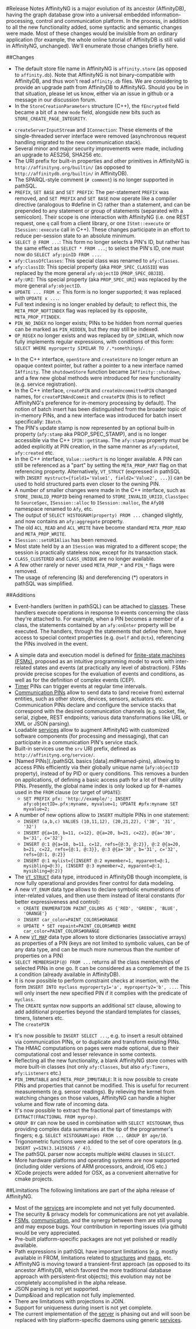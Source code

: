 #Release Notes
AffinityNG is a major evolution of its ancestor (AffinityDB), having the graph database grow into
a universal embedded information-processing, control and communication platform.  In the process,
in addition to all the new functionality added, some syntactic and semantic changes were made.
Most of these changes would be invisible from an ordinary application (for example, the whole online
tutorial of AffinityDB is still valid in AffinityNG, unchanged). We'll enumerate those changes briefly here.

##Changes

 * The default store file name in AffinityNG is `affinity.store` (as opposed to `affinity.db`).
   Note that AffinityNG is not binary-compatible with AffinityDB, and thus won't read `affinity.db` files.
   We are considering to provide an upgrade path from AffinityDB to AffinityNG.  Should you be in that situation,
   please let us know, either via an issue in github or a message in our discussion forum.
 * In the `StoreCreationParameters` structure (C++), the `fEncrypted` field became a bit of a new
   `mode` field, alongside new bits such as `STORE_CREATE_PAGE_INTEGRITY`.
<!-- TODO: enable when it's there (e.g. beta, or maybe before)
 * The functionality of the `server` process evolved into a service of the kernel, and the process itself moved to
   the `daemons` project. The REST interface exposed by AffinityDB's server has not changed and remains fully supported
   in AffinityNG.  
-->
 * `createServerInputStream` and `IConnection`: These elements of the single-threaded server interface were removed
   (asynchronous request handling migrated to the new communication stack).
 * Several minor and major security improvements were made, including an upgrade to AES256, SHA256 etc.
 * The URI prefix for built-in properties and other primitives in AffinityNG is
   `http://affinityng.org/builtin/` (as opposed to `http://affinitydb.org/builtin/` in AffinityDB).
 * The SPARQL-style comment (`# comment`) is no longer supported in pathSQL.
 * `PREFIX`, `SET BASE` and `SET PREFIX`: The per-statement `PREFIX` was removed, and
   `SET PREFIX` and `SET BASE` now operate like a compiler directive (analogous to #define in C)
   rather than a statement, and can be prepended to any statement or group of statements (separated with a semicolon).
   Their scope is one interaction with AffinityNG (i.e. one REST request, one `q` call from a
   client library, or one `IStmt::execute` or `ISession::execute` call in C++). These changes
   participate in an effort to reduce per-session state to an absolute minimum.
 * `SELECT @ FROM ...`: This form no longer selects a PIN's ID, but rather has the same effect as `SELECT * FROM ...`;
   to select the PIN's ID, one must now do `SELECT afy:pinID FROM ...`.
 * `afy:ClassOfClasses`: This special class was renamed to `afy:Classes`.
 * `afy:classID`: This special property (aka `PROP_SPEC_CLASSID`) was replaced by the more general
   `afy:objectID` (`PROP_SPEC_OBJID`).
 * `afy:URI`: This special property (aka `PROP_SPEC_URI`) was replaced by the more general `afy:objectID`.
 * `UPDATE ... FROM x`: This form is no longer supported; it was replaced with `UPDATE x ...`.
 * Full text indexing is no longer enabled by default; to reflect this, the `META_PROP_NOFTINDEX` flag
   was replaced by its opposite, `META_PROP_FTINDEX`.
   <!-- TODO: augment this when it also becomes true of class indexing... -->
 * `PIN_NO_INDEX` no longer exists; PINs to be hidden from normal queries can be marked as `PIN_HIDDEN`,
   but they may still be indexed.
 * `OP_REGEX` no longer exists and was replaced by `OP_SIMILAR`, which now fully implements regular expressions,
   with conditions of this form: `SELECT WHERE myproperty SIMILAR TO /.*something$/`.
<!-- TODO: activate when fully implemented
 * Notifications have been formalized in such way that they are now sent only upon fully committed (i.e. topmost)
   transactions, as opposed to leaking information during ongoing transactions. For the same reason,
   the C++ method `IStoreNotification::txNotify` was removed.
-->
 * In the C++ interface, `openStore` and `createStore` no longer return an opaque context pointer,
   but rather a pointer to a new interface named `IAffinity`.  The `shutdownStore` function became
   `IAffinity::shutdown`, and a few new global methods were introduced for new functionality
   (e.g. service registration).
 * In the C++ interface, `createPIN` and `createUncommittedPIN` changed names, for `createPINAndCommit`
   and `createPIN` (this is to reflect AffinityNG's preference for in-memory processing by default).
   The notion of batch insert has been distinguished from the broader topic of in-memory PINs,
   and a new interface was introduced for batch insert specifically: `IBatch`.
 * The PIN's update stamp is now represented by an optional built-in property (`afy:stamp` aka PROP_SPEC_STAMP),
   and is no longer accessible via the C++ `IPIN::getStamp`. The `afy:stamp` property must be added explicitly
   at PIN creation, in the same manner as `afy:updated`, `afy:created` etc.
 * In the C++ interface, `Value::setPart` is no longer available. A PIN can still be referenced as a "part"
   by setting the `META_PROP_PART` flag on that referencing property.  Alternatively, `VT_STRUCT`
   (expressed in pathSQL with `INSERT mystruct={field1='Value1', field2='Value2', ...}`) can be used
   to hold structured parts even closer to the owning PIN.
 * A number of smaller changes were made in the C++ interface, such as `STORE_INVALID_PROPID` being
   renamed to `STORE_INVALID_URIID`, `ClassSpec` to `SourceSpec`, `ISession::alloc` to `ISession::malloc`,
   the `AfyDB` namespace renamed to `Afy`, etc.
 * The output of `SELECT HISTOGRAM(property) FROM ...` changed slightly, and now contains an `afy:aggregate` property.
 * The old `ACL_READ` and `ACL_WRITE` have become standard `META_PROP_READ` and `META_PROP_WRITE`.
 * `ISession::setURIAlias` has been removed.
 * Most state held by a an `ISession` was migrated to a different scope; the session is practically
   stateless now, except for its transaction stack.
 * `CLASS_CLUSTERED` and `CLASS_UNIQUE` are no longer available.
 * A few other rarely or never used `META_PROP_*` and `PIN_*` flags were removed.
 * The usage of referencing (\&) and dereferencing (\*) operators in pathSQL was simplified.
<!-- TODO: review in detail the changes in path expressions, if the sum of them justifies it
 * a.{*}.b -> a.*.b (?)
-->

##Additions
<!-- TODO: make sure all these things are linked to the sections that fully document them -->

 * Event-handlers (written in pathSQL) can be attached to [classes](./terminology.md#class).  These handlers execute operations
   in response to events concerning the class they're attached to.  For example, when a PIN becomes a member of a class,
   the statements contained by an `afy:onEnter` property  will be executed.  The handlers, through the statements
   that define them, have access to special context properties
   (e.g. `@self` and `@ctx`), referencing the PINs involved in the event.
<!-- TODO: enable when exists
 * A higher-level packaging framework allows to organize and compose [rules](./terminology.md#rule) from a directory of
   [conditions](./terminology.md#condition) and [actions](./terminology.md#action), as commonly seen in business rule
   engines and production systems.
-->
 * A simple data and execution model is defined for [finite-state machines (FSMs)](./terminology.md#fsm),
   proposed as an intuitive programming model to work with inter-related states and events
   (at practically any level of abstraction).  FSMs provide precise scopes for the evaluation
   of events and conditions, as well as for the definition of complex events (CEP).
   <!-- TODO: finalize when ready... -->
 * [Timer](./terminology.md#timer) PINs can trigger events at regular time intervals.
 * [Communication PINs](./terminology.md#communication-pin) allow to send data to (and receive from) external entities,
   such as other stores, devices, sensors, actuators etc.  Communication PINs declare and configure the service stacks
   that correspond with the desired communication channels (e.g. socket, file, serial, zigbee, REST endpoints;
   various data transformations like URL or XML or JSON parsing). 
 * Loadable [services](./terminology.md#service) allow to augment AffinityNG with customized software components
   (for processing and messaging), that can participate in a communication PIN's service stack.
 * Built-in services use the `srv` URI prefix, defined as `http://affinityng.org/service/`.
 * [Named PINs](./pathSQL basics [data].md#named-pins), allowing to access PINs efficiently via their globally unique name
   (`afy:objectID` property), instead of by PID or query conditions. This removes a burden on applications,
   of defining a basic access path for a lot of their utility PINs. Presently, the global name index is only
   looked up for #-names used in the `FROM` clause (or target of `UPDATE`):  
    - `SET PREFIX pfx: 'http://example/'; INSERT afy:objectID=.pfx:myname, myvalue=1; UPDATE #pfx:myname SET myvalue=2;`  
 * A number of new options allow to `INSERT` multiple PINs in one statement:  
    - `INSERT (a,b,c) VALUES (10,11,12), (20,21,22), ('30', '31', '32')`  
    - `INSERT @{a=10, b=11, c=12}, @{a=20, b=21, c=22}, @{a='30', b='31', c='32'}`  
    - `INSERT @:1 @{a=10, b=11, c=12, refs={@:3, @:2}}, @:2 @{a=20, b=21, c=22, refs={@:1, @:3}}, @:3 @{a='30', b='31', c='32', refs={@:1, @:2}}`  
    - `INSERT @:1 mylist={(INSERT @:2 mymember=1, myparent=@:1, mysibling=@:3), (INSERT @:3 mymember=2, myparent=@:1, mysibling=@:2)}`  
 * The [`VT_STRUCT`](./terminology.md#structure) data type, introduced in AffinityDB though incomplete, is now fully operational and provides finer control for data modeling.
 * A new `VT_ENUM` data type allows to declare symbolic enumerations of inter-related values, and then use them
   instead of literal constants (for better expressiveness and control):  
    - `CREATE ENUMERATION PAINT_COLORS AS {'RED', 'GREEN', 'BLUE', 'ORANGE'}`  
    - `INSERT car_color=PAINT_COLORS#ORANGE`  
    - `UPDATE * SET repaint=PAINT_COLORS#RED WHERE car_color=PAINT_COLORS#ORANGE`  
 * A new [`VT_MAP`](./terminology.md#map) data type allows to store dictionaries (associative arrays) as properties of a PIN
   (keys are not limited to symbolic values, can be of any data type, and can be much more numerous than
   the number of properties on a PIN)
 * `SELECT MEMBERSHIP(@) FROM ...` returns all the class memberships of selected PINs in one go.
   It can be considered as a complement of the `IS A` condition (already available in AffinityDB).
 * It is now possible to perform constraint checks at insertion, with the form
   `INSERT INTO myclass myproperty1='a', myproperty2='b', ...`.  This will only insert the
   new specified PIN if it complies with the predicate of `myclass`.
 * The `CREATE` syntax now supports an additional `SET` clause, allowing to add additional
   properties beyond the standard templates for classes, timers, listeners etc.
 * The `createPIN` 
<!-- TODO: something about in-memory classes etc. (all non-persistent active stuff) -->
<!-- TODO: something about UNIQUE and IDEMPOTENT, when ready -->
<!-- TODO: aggregate, sliding window etc. -->
<!-- TODO: undo feature, when available -->
 * It's now possible to `INSERT SELECT ...`, e.g. to insert a result obtained via communication
   PINs, or to duplicate and transform existing PINs.
 * The HMAC computations on pages were made optional, due to their computational cost and
   lesser relevance in some contexts.
 * Reflecting all the new functionality, a blank AffinityNG store comes with more built-in classes
   (not only `afy:Classes`, but also `afy:Timers`, `afy:Listeners` etc.)
 * `PIN_IMMUTABLE` and `META_PROP_IMMUTABLE`: It is now possible to create PINs and properties
   that cannot be modified. This is useful for recurrent measurements (e.g. sensor readings).
   By relieving the kernel from watching changes on those values, AffinityNG can
   handle a higher volume and flow rate of incoming data.
 * It's now possible to extract the fractional part of timestamps with `EXTRACT(FRACTIONAL FROM myprop)`.
 * `GROUP BY` can now be used in combination with `SELECT HISTOGRAM`, thus providing complex data summaries
   at the tip of the programmer's fingers; e.g. `SELECT HISTOGRAM(age) FROM ... GROUP BY age/10`.
 * Trigonometric functions were added to the set of core operators (e.g. `INSERT y=SIN(3.14159265 / 4)`).
 * The pathSQL parser now accepts multiple `WHERE` clauses in `SELECT`.
 * More hardware platforms and operating systems are now supported (including older versions of ARM
   processors, android, iOS etc.)
 * XCode projects were added for OSX, as a convenient alternative for cmake projects.

##Limitations
The following limitations are part of the alpha release of AffinityNG.

 * Most of the [services](./terminology.md#service) are incomplete and not yet fully documented.
 * The security & privacy models for communications are not yet available.
 * [FSMs](./terminology.md#fsm), [communication](./terminology.md#communication-pin), and the synergy
   between them are still young and may expose bugs. Your contribution in reporting issues (via github)
   would be very appreciated.
 * Pre-built platform-specific packages are not yet polished or readily available.
 * Path expressions in pathSQL have important limitations (e.g. mostly available in FROM,
   limitations related to [structures](./terminology.md#structure) and [maps](./terminology.md#map), etc.
 * AffinityNG is moving toward a transient-first approach (as opposed to its ancestor AffinityDB,
   which favored the more traditional database approach with persistent-first objects); this evolution
   may not be completely accomplished in the alpha release.
 * JSON parsing is not yet supported.
 * Dump&load and replication not fully implemented.
 * There are limitations with projections in JOIN.
 * Support for uniqueness during insert is not yet complete.
 * The current implementation of the [server](./terminology.md#server) is phasing
   out and will soon be replaced with tiny platform-specific daemons
   using generic [services](./terminology.md#service).
